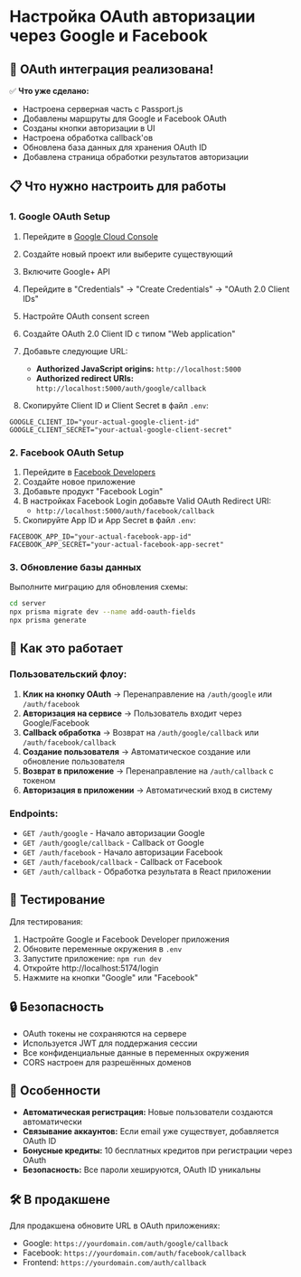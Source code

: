 # Настройка OAuth авторизации через Google и Facebook

## 🚀 OAuth интеграция реализована!

✅ **Что уже сделано:**
- Настроена серверная часть с Passport.js
- Добавлены маршруты для Google и Facebook OAuth
- Созданы кнопки авторизации в UI
- Настроена обработка callback'ов
- Обновлена база данных для хранения OAuth ID
- Добавлена страница обработки результатов авторизации

## 📋 Что нужно настроить для работы

### 1. Google OAuth Setup

1. Перейдите в [Google Cloud Console](https://console.cloud.google.com/)
2. Создайте новый проект или выберите существующий
3. Включите Google+ API
4. Перейдите в "Credentials" → "Create Credentials" → "OAuth 2.0 Client IDs"
5. Настройте OAuth consent screen
6. Создайте OAuth 2.0 Client ID с типом "Web application"
7. Добавьте следующие URL:
   - **Authorized JavaScript origins:** `http://localhost:5000`
   - **Authorized redirect URIs:** `http://localhost:5000/auth/google/callback`

8. Скопируйте Client ID и Client Secret в файл `.env`:
```
GOOGLE_CLIENT_ID="your-actual-google-client-id"
GOOGLE_CLIENT_SECRET="your-actual-google-client-secret"
```

### 2. Facebook OAuth Setup

1. Перейдите в [Facebook Developers](https://developers.facebook.com/)
2. Создайте новое приложение
3. Добавьте продукт "Facebook Login"
4. В настройках Facebook Login добавьте Valid OAuth Redirect URI:
   - `http://localhost:5000/auth/facebook/callback`
5. Скопируйте App ID и App Secret в файл `.env`:
```
FACEBOOK_APP_ID="your-actual-facebook-app-id"
FACEBOOK_APP_SECRET="your-actual-facebook-app-secret"
```

### 3. Обновление базы данных

Выполните миграцию для обновления схемы:
```bash
cd server
npx prisma migrate dev --name add-oauth-fields
npx prisma generate
```

## 🔗 Как это работает

### Пользовательский флоу:

1. **Клик на кнопку OAuth** → Перенаправление на `/auth/google` или `/auth/facebook`
2. **Авторизация на сервисе** → Пользователь входит через Google/Facebook
3. **Callback обработка** → Возврат на `/auth/google/callback` или `/auth/facebook/callback`
4. **Создание пользователя** → Автоматическое создание или обновление пользователя
5. **Возврат в приложение** → Перенаправление на `/auth/callback` с токеном
6. **Авторизация в приложении** → Автоматический вход в систему

### Endpoints:

- `GET /auth/google` - Начало авторизации Google
- `GET /auth/google/callback` - Callback от Google
- `GET /auth/facebook` - Начало авторизации Facebook
- `GET /auth/facebook/callback` - Callback от Facebook
- `GET /auth/callback` - Обработка результата в React приложении

## 🎯 Тестирование

Для тестирования:

1. Настройте Google и Facebook Developer приложения
2. Обновите переменные окружения в `.env`
3. Запустите приложение: `npm run dev`
4. Откройте http://localhost:5174/login
5. Нажмите на кнопки "Google" или "Facebook"

## 🔒 Безопасность

- OAuth токены не сохраняются на сервере
- Используется JWT для поддержания сессии
- Все конфиденциальные данные в переменных окружения
- CORS настроен для разрешённых доменов

## 📱 Особенности

- **Автоматическая регистрация:** Новые пользователи создаются автоматически
- **Связывание аккаунтов:** Если email уже существует, добавляется OAuth ID
- **Бонусные кредиты:** 10 бесплатных кредитов при регистрации через OAuth
- **Безопасность:** Все пароли хешируются, OAuth ID уникальны

## 🛠 В продакшене

Для продакшена обновите URL в OAuth приложениях:
- Google: `https://yourdomain.com/auth/google/callback`
- Facebook: `https://yourdomain.com/auth/facebook/callback`
- Frontend: `https://yourdomain.com/auth/callback`
